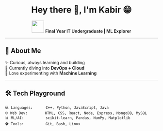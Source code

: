 <h1 align="center">Hey there 👋, I'm Kabir 😁</h1>

<p align="center">
  <img src="https://media.giphy.com/media/hvRJCLFzcasrR4ia7z/giphy.gif" width="40px">
  <b>Final Year IT Undergraduate | ML Explorer</b>
</p>

---

## 🎯 About Me  
✨ Curious, always learning and building  
🌱 Currently diving into **DevOps + Cloud**  
🤖 Love experimenting with **Machine Learning**    

---

## 🛠 Tech Playground  

```text
💻 Languages:      C++, Python, JavaScript, Java  
🌐 Web Dev:        HTML, CSS, React, Node, Express, MongoDB, MySQL  
📊 ML/AI:          scikit-learn, Pandas, NumPy, Matplotlib  
🛠 Tools:          Git, Bash, Linux  
